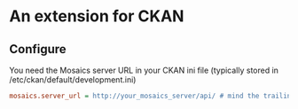 # An extension for CKAN

 

## Configure

You need the Mosaics server URL in your CKAN ini file (typically stored in /etc/ckan/default/development.ini)

```ini
mosaics.server_url = http://your_mosaics_server/api/ # mind the trailing slash!
```